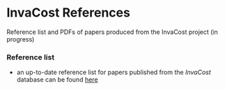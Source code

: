# InvaCost References
Reference list and PDFs of papers produced from the InvaCost project (in progress)

### Reference list
- an up-to-date reference list for papers published from the <em>InvaCost</em> database can be found <a href="https://invacost.fr/en/outcomes/">here</a>
